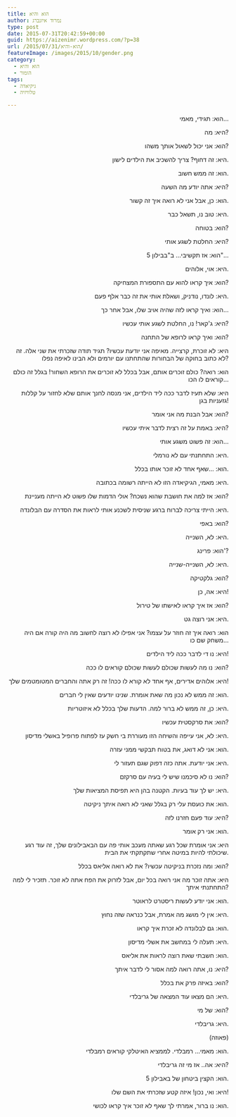 ```yaml
---
title: הוא והיא
author: נמרוד איזנברג
type: post
date: 2015-07-31T20:42:59+00:00
guid: https://aizenimr.wordpress.com/?p=38
url: /2015/07/31/הוא-והיא/
featureImage: /images/2015/10/gender.png
category:
  - הוא והיא
  - הומור
tags:
  - גיקיאדה
  - טלוויזיה

---
```

<p align="right">
  <span lang="en-US">הוא: </span><span lang="he-IL">תגידי</span><span lang="en-US">, </span><span lang="he-IL">מאמי…</span>
</p>

<p align="right">
  <span lang="he-IL">היא: מה</span><span lang="en-US">?</span>
</p>

<p align="right">
  הוא: אני יכול לשאול אותך משהו?
</p>

<p align="right">
  היא: זה דחוף? צריך להשכיב את הילדים לישון.
</p>

<p align="right">
  הוא: זה ממש חשוב.
</p>

<p align="right">
  היא: אתה יודע מה השעה?
</p>

<p align="right">
  הוא: כן, אבל אני לא רואה איך זה קשור.
</p>

<p align="right">
  היא: טוב נו, תשאל כבר.
</p>

<p align="right">
  הוא: בטוחה?
</p>

<p align="right">
  היא: החלטת לשגע אותי?
</p>

<p align="right">
  <span lang="en-US">הוא: אז תקשיבי&#8230; </span><span lang="he-IL">ב"בבילון </span><span lang="en-US">5"…</span>
</p>

<p align="right">
  <span lang="he-IL">היא: אוי</span><span lang="en-US">, </span><span lang="he-IL">אלוהים</span><span lang="en-US">.</span>
</p>

<p align="right">
  <span lang="he-IL">הוא: איך קראו להוא עם התספורת המצחיקה</span><span lang="en-US">?</span>
</p>

<p align="right">
  <span lang="he-IL">היא: לונדו</span><span lang="en-US">, </span><span lang="he-IL">נודניק</span><span lang="en-US">, </span><span lang="he-IL">ושאלת אותי את זה כבר אלף פעם</span><span lang="en-US">.</span>
</p>

<p align="right">
  <span lang="he-IL">הוא: ואיך קראו לזה שהיה אויב שלו</span><span lang="en-US">, </span><span lang="he-IL">אבל אחר כך…</span>
</p>

<p align="right">
  <span lang="he-IL">היא: ג</span><span lang="en-US">'</span><span lang="he-IL">קאר</span><span lang="en-US">! </span><span lang="he-IL">נו</span><span lang="en-US">, </span><span lang="he-IL">החלטת לשגע אותי עכשיו</span><span lang="en-US">?</span>
</p>

<p align="right">
  <span lang="he-IL">הוא: ואיך קראו לרופא של התחנה</span><span lang="en-US">?</span>
</p>

<p align="right">
  <span lang="he-IL">היא: לא זוכרת</span><span lang="en-US">, </span><span lang="he-IL">קרצייה</span><span lang="en-US">. </span><span lang="he-IL">מאיפה אני יודעת עכשיו</span><span lang="en-US">? </span><span lang="he-IL">תגיד תודה שזכרתי את שני אלה</span><span lang="en-US">. זה לא כתוב בחוקה של הבחורות שהתחתנו עם יורמים ולא הבינו לאיפה נפלו?</span>
</p>

<p align="right">
  <span lang="he-IL">הוא: רואה</span><span lang="en-US">? </span><span lang="he-IL">כולם זוכרים אותם</span><span lang="en-US">, </span><span lang="he-IL">אבל בכלל לא זוכרים את הרופא השחור</span><span lang="en-US">! </span><span lang="he-IL">בגלל זה כולם קוראים לו הכו…</span>
</p>

<p align="right">
  <span lang="he-IL">היא: שלא תעיז לדבר ככה ליד הילדים</span><span lang="en-US">, </span><span lang="he-IL">אני מנסה לחנך אותם שלא לחזור על קללות גזעניות בגן</span><span lang="en-US">!</span>
</p>

<p align="right">
  <span lang="he-IL">הוא: אבל הבנת מה אני אומר</span><span lang="en-US">?</span>
</p>

<p align="right">
  היא: באמת על זה רצית לדבר איתי עכשיו?
</p>

<p align="right">
  הוא: זה פשוט משגע אותי&#8230;
</p>

<p align="right">
  היא: התחתנתי עם לא נורמלי.
</p>

<p align="right">
  הוא: &#8230;שאף אחד לא זוכר אותו בכלל.
</p>

<p align="right">
  היא: מאמי, הגיקיאדה הזו לא הייתה רשומה בכתובה.
</p>

<p align="right">
  הוא: אז למה את חושבת שהוא נשכח? אולי הדמות שלו פשוט לא הייתה מעניינת?
</p>

<p align="right">
  היא: הייתי צריכה לברוח ברגע שניסית לשכנע אותי לראות את הסדרה עם הבלונדה.
</p>

<p align="right">
  הוא: באפי?
</p>

<p align="right">
  היא: לא, השנייה.
</p>

<p align="right">
  הוא: פרינג'?
</p>

<p align="right">
  היא: לא, השנייה-שנייה.
</p>

<p align="right">
  הוא: גלקטיקה?
</p>

<p align="right">
  היא: אה, כן!
</p>

<p align="right">
  הוא: אז איך קראו לאישתו של טירול?
</p>

<p align="right">
  היא: אני רוצה גט.
</p>

<p align="right">
  הוא: רואה איך זה חוזר על עצמו? אני אפילו לא רוצה לחשוב מה היה קורה אם היה משחק שם כו&#8230;
</p>

<p align="right">
  היא: נו די לדבר ככה ליד הילדים!
</p>

<p align="right">
  הוא: נו מה לעשות שכולם לעשות שכולם קוראים לו ככה?
</p>

<p align="right">
  <span lang="he-IL">היא: אלוהים אדירים</span><span lang="en-US">, </span><span lang="he-IL">אף אחד לא קורא לו ככה</span><span lang="en-US">! </span><span lang="he-IL">זה רק אתה והחברים המטומטמים שלך</span><span lang="en-US">!</span>
</p>

<p align="right">
  <span lang="he-IL">הוא: זה ממש לא נכון מה שאת אומרת</span><span lang="en-US">. </span><span lang="he-IL">שנינו יודעים שאין לי חברים</span><span lang="en-US">.</span>
</p>

<p align="right">
  היא: כן, זה ממש לא ברור למה. הדעות שלך בכלל לא איזוטריות.
</p>

<p align="right">
  הוא: את סרקסטית עכשיו?
</p>

<p align="right">
  היא: לא, אני עייפה והשיחה הזו מעוררת בי חשק עז לפתוח פרופיל באשלי מדיסון.
</p>

<p align="right">
  הוא: אני לא דואג, את בטוח תבקשי ממני עזרה.
</p>

<p align="right">
  היא: אני יודעת. אתה כזה דפוק שגם תעזור לי.
</p>

<p align="right">
  הוא: נו לא סיכמנו שיש לי בעיה עם סרקזם?
</p>

<p align="right">
  היא: יש לך עוד בעיות. הקטנה בהן היא תפיסת המציאות שלך.
</p>

<p align="right">
  הוא: את כועסת עלי רק בגלל שאני לא רואה איתך ניקיטה.
</p>

<p align="right">
  היא: עוד פעם חזרנו לזה?
</p>

<p align="right">
  הוא: אני רק אומר.
</p>

<p align="right">
  היא: אני אומרת שכל רגע שאתה מעכב אותי פה עם הבאבילונים שלך, זה עוד רגע שיכולתי להיות במיטה אחרי שתקתקתי את הבית.
</p>

<p align="right">
  הוא: ומה נזכרת בניקיטה עכשיו? את לא רואה אליאס בכלל?
</p>

<p align="right">
  היא: אתה זוכר מה אני רואה בכל יום, אבל לזרוק את הפח אתה לא זוכר. תזכיר לי למה התחתנתי איתך?
</p>

<p align="right">
  הוא: אני יודע לעשות ריסטרט לראוטר.
</p>

<p align="right">
  היא: אין לי מושג מה אמרת, אבל כנראה שזה נחוץ.
</p>

<p align="right">
  הוא: גם לבלונדה לא זכרת איך קראו.
</p>

<p align="right">
  היא: תעלה לי במחשב את אשלי מדיסון.
</p>

<p align="right">
  הוא: חשבתי שאת רוצה לראות את אליאס.
</p>

<p align="right">
  היא: נו, אתה רואה למה אסור לי לדבר איתך?
</p>

<p align="right">
  הוא: באיזה פרק את בכלל?
</p>

<p align="right">
  היא: הם מצאו עוד המצאה של גריבלדי.
</p>

<p align="right">
  הוא: של מי?
</p>

<p align="right">
  היא: גריבלדי.
</p>

<p align="right">
  (פאוזה)
</p>

<p align="right">
  הוא: מאמי&#8230; רמבלדי. לממציא האיטלקי קוראים רמבלדי.
</p>

<p align="right">
  היא: אה.. אז מי זה גריבלדי?
</p>

<p align="right">
  הוא: הקצין ביטחון של באבילון 5.
</p>

<p align="right">
  היא: ואי, נכון! איזה קטע שזכרתי את השם שלו!
</p>

<p align="right">
  הוא: נו ברור, אמרתי לך שאף לא זוכר איך קראו לכושי.
</p>